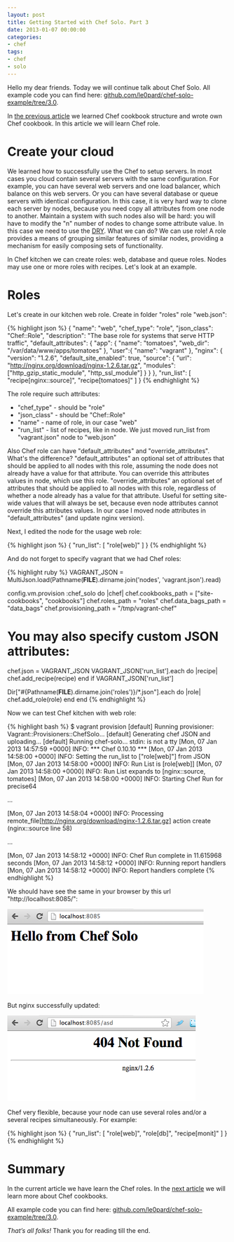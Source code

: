 ```yaml
---
layout: post
title: Getting Started with Chef Solo. Part 3
date: 2013-01-07 00:00:00
categories:
- chef
tags:
- chef
- solo
---
```

Hello my dear friends. Today we will continue talk about Chef Solo. All example code you can find here: [github.com/le0pard/chef-solo-example/tree/3.0](https://github.com/le0pard/chef-solo-example/tree/3.0).

In [the previous article](/2013/01/05/chef-solo-getting-started-part-2/) we learned Chef cookbook structure and wrote own Chef cookbook. In this article we will learn Chef role.

# Create your cloud

We learned how to successfully use the Chef to setup servers. In most cases you cloud contain several servers with the same configuration. For example, you can have several web servers and one load balancer, which balance on this web servers. Or you can have several database or queue servers with identical configuration. In this case, it is very hard way to clone each server by nodes, because you need copy all attributes from one node to another. Maintain a system with such nodes also will be hard: you will have to modify the "n" number of nodes to change some attribute value. In this case we need to use the [DRY](http://en.wikipedia.org/wiki/Don't_repeat_yourself). What we can do? We can use role! A role provides a means of grouping similar features of similar nodes, providing a mechanism for easily composing sets of functionality.

In Chef kitchen we can create roles: web, database and queue roles. Nodes may use one or more roles with recipes. Let's look at an example.

# Roles

Let's create in our kitchen web role. Create in folder "roles" role "web.json":

{% highlight json %}
{
  "name": "web",
  "chef_type": "role",
  "json_class": "Chef::Role",
  "description": "The base role for systems that serve HTTP traffic",
  "default_attributes": {
    "app": {
      "name": "tomatoes",
      "web_dir": "/var/data/www/apps/tomatoes"
    },
    "user":{
      "name": "vagrant"
    },
    "nginx": {
      "version": "1.2.6",
      "default_site_enabled": true,
      "source": {
        "url": "http://nginx.org/download/nginx-1.2.6.tar.gz",
        "modules": ["http_gzip_static_module", "http_ssl_module"]
      }
    }
  },
  "run_list": [
    "recipe[nginx::source]",
    "recipe[tomatoes]"
  ]
}
{% endhighlight %}

The role require such attributes:

 * "chef\_type" - should be "role"
 * "json\_class" - should be "Chef::Role"
 * "name" - name of role, in our case "web"
 * "run\_list" - list of recipes, like in node. We just moved run\_list from "vagrant.json" node to "web.json"

Also Chef role can have "default\_attributes" and "override\_attributes". What's the difference? "default\_attributes" an optional set of attributes that should be applied to all nodes with this role, assuming the node does not already have a value for that attribute. You can override this attributes values in node, which use this role. "override\_attributes" an optional set of attributes that should be applied to all nodes with this role, regardless of whether a node already has a value for that attribute. Useful for setting site-wide values that will always be set, because even node attributes cannot override this attributes values. In our case I moved node attributes in "default\_attributes" (and update nginx version).

Next, I edited the node for the usage web role:

{% highlight json %}
{
  "run_list": [
    "role[web]"
  ]
}
{% endhighlight %}

And do not forget to specify vagrant that we had Chef roles:

{% highlight ruby %}
VAGRANT_JSON = MultiJson.load(Pathname(__FILE__).dirname.join('nodes', 'vagrant.json').read)

config.vm.provision :chef_solo do |chef|
   chef.cookbooks_path = ["site-cookbooks", "cookbooks"]
   chef.roles_path = "roles"
   chef.data_bags_path = "data_bags"
   chef.provisioning_path = "/tmp/vagrant-chef"

   # You may also specify custom JSON attributes:
   chef.json = VAGRANT_JSON
   VAGRANT_JSON['run_list'].each do |recipe|
    chef.add_recipe(recipe)
   end if VAGRANT_JSON['run_list']

   Dir["#{Pathname(__FILE__).dirname.join('roles')}/*.json"].each do |role|
     chef.add_role(role)
   end
end
{% endhighlight %}

Now we can test Chef kitchen with web role:

{% highlight bash %}
$ vagrant provision
[default] Running provisioner: Vagrant::Provisioners::ChefSolo...
[default] Generating chef JSON and uploading...
[default] Running chef-solo...
stdin: is not a tty
[Mon, 07 Jan 2013 14:57:59 +0000] INFO: *** Chef 0.10.10 ***
[Mon, 07 Jan 2013 14:58:00 +0000] INFO: Setting the run_list to ["role[web]"] from JSON
[Mon, 07 Jan 2013 14:58:00 +0000] INFO: Run List is [role[web]]
[Mon, 07 Jan 2013 14:58:00 +0000] INFO: Run List expands to [nginx::source, tomatoes]
[Mon, 07 Jan 2013 14:58:00 +0000] INFO: Starting Chef Run for precise64

...

[Mon, 07 Jan 2013 14:58:04 +0000] INFO: Processing remote_file[http://nginx.org/download/nginx-1.2.6.tar.gz] action create (nginx::source line 58)

...

[Mon, 07 Jan 2013 14:58:12 +0000] INFO: Chef Run complete in 11.615968 seconds
[Mon, 07 Jan 2013 14:58:12 +0000] INFO: Running report handlers
[Mon, 07 Jan 2013 14:58:12 +0000] INFO: Report handlers complete
{% endhighlight %}

We should have see the same in your browser by this url "http://localhost:8085/":

<a href="/assets/images/chef/nginx2.png"><img src="/assets/images/chef/nginx2.png" alt="nginx" title="nginx" class="aligncenter" /></a>

But nginx successfully updated:

<a href="/assets/images/chef/nginx3.png"><img src="/assets/images/chef/nginx3.png" alt="nginx" title="nginx" class="aligncenter" /></a>

Chef very flexible, because your node can use several roles and/or a several recipes simultaneously. For example:

{% highlight json %}
{
  "run_list": [
    "role[web]",
    "role[db]",
    "recipe[monit]"
  ]
}
{% endhighlight %}

# Summary

In the current article we have learn the Chef roles. In the [next article](/2013/01/12/chef-solo-getting-started-part-4/) we will learn more about Chef cookbooks.

All example code you can find here: [github.com/le0pard/chef-solo-example/tree/3.0](https://github.com/le0pard/chef-solo-example/tree/3.0).

*That’s all folks!* Thank you for reading till the end.